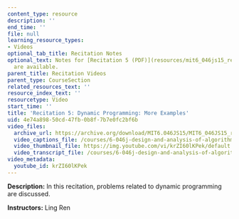 ```yaml
---
content_type: resource
description: ''
end_time: ''
file: null
learning_resource_types:
- Videos
optional_tab_title: Recitation Notes
optional_text: Notes for [Recitation 5 (PDF)](resources/mit6_046js15_recitation5)
  are available.
parent_title: Recitation Videos
parent_type: CourseSection
related_resources_text: ''
resource_index_text: ''
resourcetype: Video
start_time: ''
title: 'Recitation 5: Dynamic Programming: More Examples'
uid: 4e74a898-50cd-47fb-0b8f-7b7e0fc2bf6b
video_files:
  archive_url: https://archive.org/download/MIT6.046JS15/MIT6_046JS15_rec05_300k.mp4
  video_captions_file: /courses/6-046j-design-and-analysis-of-algorithms-spring-2015/906eaeb94f0d53039ca8f620430972da_krZI60lKPek.vtt
  video_thumbnail_file: https://img.youtube.com/vi/krZI60lKPek/default.jpg
  video_transcript_file: /courses/6-046j-design-and-analysis-of-algorithms-spring-2015/25a49f173dc534bf565b38506f6a479d_krZI60lKPek.pdf
video_metadata:
  youtube_id: krZI60lKPek
---
```


**Description:** In this recitation, problems related to dynamic programming are discussed.

**Instructors:** Ling Ren